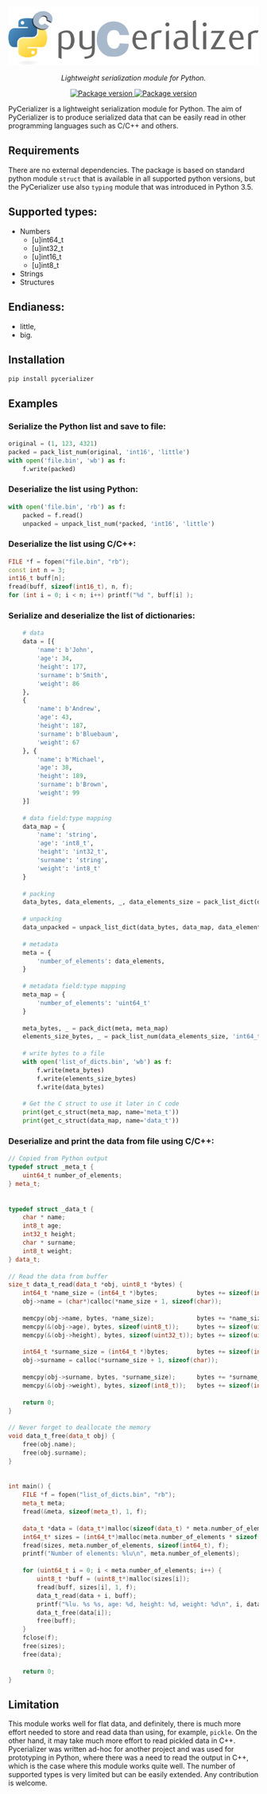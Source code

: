 <p align="center">
    <img src="https://github.com/rsusik/pycerializer/blob/master/pycerializer.png" alt="PyCerializer" />
</p>
<p align="center">
    <em>Lightweight serialization module for Python.</em>
</p>
<p align="center">
<a href="https://pypi.org/project/pycerializer" target="_blank">
    <img src="https://img.shields.io/pypi/v/pycerializer?color=%2334D058&label=pypi%20package" alt="Package version">
</a>
<a href="https://github.com/rsusik/pycerializer/blob/master/LICENSE" target="_blank">
    <img src="https://img.shields.io/github/license/rsusik/pycerializer" alt="Package version">
</a>
</p>


PyCerializer is a lightweight serialization module for Python. 
The aim of PyCerializer is to produce serialized data that 
can be easily read in other programming languages such 
as C/C++ and others.

## Requirements
There are no external dependencies.
The package is based on standard python module `struct`
that is available in all supported python versions, but
the PyCerializer use also `typing` module that was introduced 
in Python 3.5.

## Supported types:

- Numbers
    - [u]int64_t
    - [u]int32_t
    - [u]int16_t
    - [u]int8_t
- Strings
- Structures

## Endianess:
- little,
- big.

## Installation
```
pip install pycerializer
```

## Examples

### Serialize the Python list and save to file:
```python
original = (1, 123, 4321)
packed = pack_list_num(original, 'int16', 'little')
with open('file.bin', 'wb') as f:
    f.write(packed)
```

### Deserialize the list using Python:
```python
with open('file.bin', 'rb') as f:
    packed = f.read()
    unpacked = unpack_list_num(*packed, 'int16', 'little')
```

### Deserialize the list using C/C++:
```cpp
FILE *f = fopen("file.bin", "rb");
const int n = 3;
int16_t buff[n];
fread(buff, sizeof(int16_t), n, f);
for (int i = 0; i < n; i++) printf("%d ", buff[i] );
```

### Serialize and deserialize the list of dictionaries:
```python
    # data
    data = [{
        'name': b'John',
        'age': 34,
        'height': 177,
        'surname': b'Smith',
        'weight': 86
    }, 
    {
        'name': b'Andrew',
        'age': 43,
        'height': 187,
        'surname': b'Bluebaum',
        'weight': 67
    }, {
        'name': b'Michael',
        'age': 38,
        'height': 189,
        'surname': b'Brown',
        'weight': 99
    }]

    # data field:type mapping
    data_map = {
        'name': 'string',
        'age': 'int8_t',
        'height': 'int32_t',
        'surname': 'string',
        'weight': 'int8_t'
    }

    # packing
    data_bytes, data_elements, _, data_elements_size = pack_list_dict(data, data_map)

    # unpacking
    data_unpacked = unpack_list_dict(data_bytes, data_map, data_elements)

    # metadata
    meta = {
        'number_of_elements': data_elements,
    }

    # metadata field:type mapping
    meta_map = {
        'number_of_elements': 'uint64_t'
    }

    meta_bytes, _ = pack_dict(meta, meta_map)
    elements_size_bytes, _ = pack_list_num(data_elements_size, 'int64_t')

    # write bytes to a file
    with open('list_of_dicts.bin', 'wb') as f:
        f.write(meta_bytes)
        f.write(elements_size_bytes)
        f.write(data_bytes)

    # Get the C struct to use it later in C code
    print(get_c_struct(meta_map, name='meta_t'))
    print(get_c_struct(data_map, name='data_t'))
```

### Deserialize and print the data from file using C/C++:
```cpp
// Copied from Python output
typedef struct _meta_t {
    uint64_t number_of_elements;
} meta_t;


typedef struct _data_t {
    char * name;
    int8_t age;
    int32_t height;
    char * surname;
    int8_t weight;
} data_t;

// Read the data from buffer
size_t data_t_read(data_t *obj, uint8_t *bytes) {
    int64_t *name_size = (int64_t *)bytes;           bytes += sizeof(int64_t);
    obj->name = (char*)calloc(*name_size + 1, sizeof(char));

    memcpy(obj->name, bytes, *name_size);            bytes += *name_size;
    memcpy(&(obj->age), bytes, sizeof(uint8_t));     bytes += sizeof(uint8_t);
    memcpy(&(obj->height), bytes, sizeof(uint32_t)); bytes += sizeof(uint32_t);

    int64_t *surname_size = (int64_t *)bytes;        bytes += sizeof(int64_t);
    obj->surname = calloc(*surname_size + 1, sizeof(char));

    memcpy(obj->surname, bytes, *surname_size);      bytes += *surname_size;
    memcpy(&(obj->weight), bytes, sizeof(int8_t));   bytes += sizeof(int8_t);

    return 0;
}

// Never forget to deallocate the memory
void data_t_free(data_t obj) {
    free(obj.name);
    free(obj.surname);
}


int main() {
    FILE *f = fopen("list_of_dicts.bin", "rb");
    meta_t meta;
    fread(&meta, sizeof(meta_t), 1, f);

    data_t *data = (data_t*)malloc(sizeof(data_t) * meta.number_of_elements);
    int64_t* sizes = (int64_t*)malloc(meta.number_of_elements * sizeof(int64_t*));
    fread(sizes, meta.number_of_elements, sizeof(int64_t), f);
    printf("Number of elements: %lu\n", meta.number_of_elements);

    for (uint64_t i = 0; i < meta.number_of_elements; i++) {
        uint8_t *buff = (uint8_t*)malloc(sizes[i]);
        fread(buff, sizes[i], 1, f);
        data_t_read(data + i, buff);
        printf("%lu. %s %s, age: %d, height: %d, weight: %d\n", i, data[i].name, data[i].surname, data[i].age, data[i].height, data[i].weight);
        data_t_free(data[i]);
        free(buff);
    }
    fclose(f);
    free(sizes);
    free(data);

    return 0;
}
```

## Limitation
This module works well for flat data, and definitely, there is much more effort needed to store and read data than using, for example, `pickle`. 
On the other hand, it may take much more effort to read pickled data in C++.
Pycerializer was written ad-hoc for another project and was used for prototyping in Python, where there was a need to read the output in C++, which is the case where this module works quite well.
The number of supported types is very limited but can be easily extended.
Any contribution is welcome.
